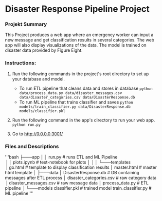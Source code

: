 # Disaster Response Pipeline Project

### Projekt Summary

This Project produces a web app where an emergency worker can input a new message and get classification results in several categories. 
The web app will also display visualizations of the data. 
The model is trained on disaster data provided by Figure Eight.

### Instructions:
1. Run the following commands in the project's root directory to set up your database and model.

    - To run ETL pipeline that cleans data and stores in database
        `python data/process_data.py data/disaster_messages.csv data/disaster_categories.csv data/DisasterResponse.db`
    - To run ML pipeline that trains classifier and saves
        `python models/train_classifier.py data/DisasterResponse.db models/classifier.pkl`

2. Run the following command in the app's directory to run your web app.
    `python run.py`

3. Go to http://0.0.0.0:3001/

### Files and Descriptions

'''bash
├───app
│   │   run.py                      # runs ETL and ML Pipeline         
│   │   plots.ipynb                 # test-notebook for plots
│   │
│   └───templates                   
│           go.html                 # template to display classification results
│           master.html             # master html template
│
├───data
│       DisasterResponse.db         # DB containing messages after ETL process
│       disaster_categories.csv     # raw category data
│       disaster_messages.csv       # raw message data
│       process_data.py             # ETL pipeline
│
└───models
        classifier.pkl              # trained model
        train_classifier.py         # ML pipeline
'''